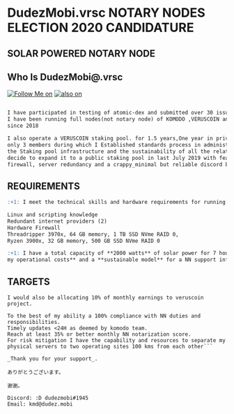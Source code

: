 

# DudezMobi.vrsc NOTARY NODES ELECTION 2020 CANDIDATURE

## SOLAR POWERED NOTARY NODE

## Who Is DudezMobi@.vrsc

<!-- Please don't remove this: Grab your social icons from https://github.com/carlsednaoui/gitsocial -->

<!-- display the social media buttons in your README -->

[![Follow Me on][1.1]][1]
[![also on ][2.1]][2]


<!-- links to social media icons -->
<!-- no need to change these -->

<!-- icons with padding -->

[1.1]: http://i.imgur.com/tXSoThF.png (twitter icon with padding)
[2.1]: http://i.imgur.com/0o48UoR.png (github icon with padding)

<!-- icons without padding -->

[1.2]: http://i.imgur.com/wWzX9uB.png (twitter icon without padding)
[2.2]: http://i.imgur.com/9I6NRUm.png (github icon without padding)


<!-- links to your social media accounts -->
<!-- update these accordingly -->

[1]: https://twitter.com/dudezmobi
[2]: http://www.github.com/dudezmobi





```markdown

I have participated in testing of atomic-dex and submitted over 30 issues.
I have been running full nodes(not notary node) of KOMODO ,VERUSCOIN and EQUALIZER(rip)
since 2018

I also operate a VERUSCOIN staking pool. for 1.5 years,One year in private mode involving 
only 3 members during which I Established standards process in administering and maintaining 
the Staking pool infrastructure and the sustainability of all the related operations,Finaly 
decide to expand it to a public staking pool in last July 2019 with features such as HW 
firewall, server redundancy and a crappy_minimal but reliable discord bot all powred by Sun


```

## REQUIREMENTS

```markdown
:+1: I meet the technical skills and hardware requirements for running a notary node 

Linux and scripting knowledge
Redundant internet providers (2)
Hardware Firewall
Threadripper 3970x, 64 GB memory, 1 TB SSD NVme RAID 0, 
Ryzen 3900x, 32 GB memory, 500 GB SSD NVme RAID 0

:+1: I have a total capacity of **2000 watts** of solar power for 7 hours daily, thus **lowering
my operational costs** and a **sustainable model** for a NN support infrastructure.
```

## TARGETS

```I would also be allocating 10% of monthly earnings to veruscoin project.```

```I wont give moonshot promises and expectations but I would ensure that realistic key performance indicator are met.
To the best of my ability a 100% compliance with NN duties and responsibilities.
Timely updates <24H as deemed by komodo team.  
Reach at least 35% or better monthly NN notarization score.
For risk mitigation I have the capability and resources to separate my physical servers to two operating sites 100 kms from each other```

_Thank you for your support_.

ありがとうございます。

谢谢。

Discord: :D dudezmobi#1945
Email: kmd@dudez.mobi
